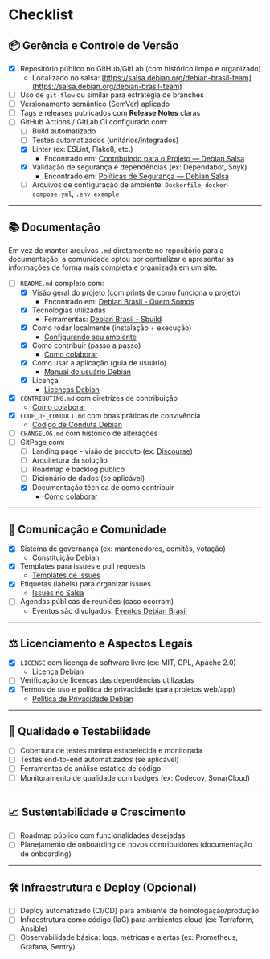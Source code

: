 # Checklist

## 📦 Gerência e Controle de Versão

- [x] Repositório público no GitHub/GitLab (com histórico limpo e organizado)  
  - Localizado no salsa: [https://salsa.debian.org/debian-brasil-team](https://salsa.debian.org/debian-brasil-team)
- [ ] Uso de `git-flow` ou similar para estratégia de branches
- [ ] Versionamento semântico (SemVer) aplicado
- [ ] Tags e releases publicados com **Release Notes** claras
- [ ] GitHub Actions / GitLab CI configurado com:
  - [ ] Build automatizado
  - [ ] Testes automatizados (unitários/integrados)
  - [x] Linter (ex: ESLint, Flake8, etc.)
    - Encontrado em: [Contribuindo para o Projeto — Debian Salsa](https://salsa.debian.org/Oleari/python-humanize/-/blob/master/.github/CONTRIBUTING.md)
  - [x] Validação de segurança e dependências (ex: Dependabot, Snyk)
    - Encontrado em: [Políticas de Segurança — Debian Salsa](https://salsa.debian.org/Oleari/python-humanize/-/blob/master/.github/SECURITY.md)
  - [ ] Arquivos de configuração de ambiente: `Dockerfile`, `docker-compose.yml`, `.env.example`
---

## 📚 Documentação

Em vez de manter arquivos `.md` diretamente no repositório para a documentação, a comunidade optou por centralizar e apresentar as informações de forma mais completa e organizada em um site.

- [ ] `README.md` completo com:
  - [x] Visão geral do projeto (com prints de como funciona o projeto)  
    - Encontrado em: [Debian Brasil - Quem Somos](https://debianbrasil.org.br/pt-br/quem-somos)
  - [x] Tecnologias utilizadas  
    - Ferramentas: [Debian Brasil - Sbuild](https://debianbrasil.org.br/pt-br/howto/sbuild)
  - [x] Como rodar localmente (instalação + execução)  
    - [Configurando seu ambiente](https://debianbrasil.org.br/empacotamento/configurando-seu-ambiente)
  - [x] Como contribuir (passo a passo)  
    - [Como colaborar](https://debianbrasil.org.br/pt-br/como-colaborar)
  - [x] Como usar a aplicação (guia de usuário)  
    - [Manual do usuário Debian](https://www.debian.org/doc/user-manuals.pt.html)
  - [x] Licença  
    - [Licenças Debian](https://www.debian.org/legal/licenses/)
- [x] `CONTRIBUTING.md` com diretrizes de contribuição  
  - [Como colaborar](https://debianbrasil.org.br/pt-br/como-colaborar)
- [x] `CODE_OF_CONDUCT.md` com boas práticas de convivência  
  - [Código de Conduta Debian](https://www.debian.org/code_of_conduct.pt.html)
- [ ] `CHANGELOG.md` com histórico de alterações
- [ ] GitPage com:
  - [ ] Landing page - visão de produto (ex: [Discourse](https://www.discourse.org/))
  - [ ] Arquitetura da solução
  - [ ] Roadmap e backlog público
  - [ ] Dicionário de dados (se aplicável)
  - [x] Documentação técnica de como contribuir  
    - [Como colaborar](https://debianbrasil.org.br/pt-br/como-colaborar)

---

## 📢 Comunicação e Comunidade

- [x] Sistema de governança (ex: mantenedores, comitês, votação)  
  - [Constituição Debian](https://www.debian.org/devel/constitution)
- [x] Templates para issues e pull requests  
  - [Templates de Issues](https://salsa.debian.org/debian-brasil-team/docs/-/tree/main/gitlab/issue_templates?ref_type=heads)
- [x] Etiquetas (labels) para organizar issues  
  - [Issues no Salsa](https://salsa.debian.org/debian-brasil-team/docs/-/issues/?sort=created_date&state=opened&first_page_size=100)
- [ ] Agendas públicas de reuniões (caso ocorram)  
  - Eventos são divulgados: [Eventos Debian Brasil](https://debianbrasil.org.br/eventos)

---

## ⚖️ Licenciamento e Aspectos Legais

- [x] `LICENSE` com licença de software livre (ex: MIT, GPL, Apache 2.0)  
  - [Licença Debian](https://www.debian.org/license)
- [ ] Verificação de licenças das dependências utilizadas
- [x] Termos de uso e política de privacidade (para projetos web/app)  
  - [Política de Privacidade Debian](https://www.debian.org/legal/privacy.pt.html)

---

## 🧪 Qualidade e Testabilidade

- [ ] Cobertura de testes mínima estabelecida e monitorada
- [ ] Testes end-to-end automatizados (se aplicável)
- [ ] Ferramentas de análise estática de código
- [ ] Monitoramento de qualidade com badges (ex: Codecov, SonarCloud)

---

## 📈 Sustentabilidade e Crescimento

- [ ] Roadmap público com funcionalidades desejadas
- [ ] Planejamento de onboarding de novos contribuidores (documentação de onboarding)

---

## 🛠️ Infraestrutura e Deploy (Opcional)

- [ ] Deploy automatizado (CI/CD) para ambiente de homologação/produção
- [ ] Infraestrutura como código (IaC) para ambientes cloud (ex: Terraform, Ansible)
- [ ] Observabilidade básica: logs, métricas e alertas (ex: Prometheus, Grafana, Sentry)
